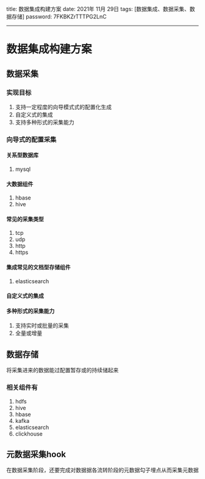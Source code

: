 title:  数据集成构建方案
date:  2021年 11月 29日
tags: [数据集成、数据采集、数据存储]
password: 7FKBKZrTTTPG2LnC

---
 <!--more-->
 
 # 数据集成构建方案

 ## 数据采集

 ### 实现目标
 1. 支持一定程度的向导模式式的配置化生成
 2. 自定义式的集成
 3. 支持多种形式的采集能力

### 向导式的配置采集

#### 关系型数据库
1. mysql
#### 大数据组件
1. hbase
2. hive
#### 常见的采集类型
1. tcp
2. udp
3. http
4. https
#### 集成常见的文档型存储组件
1. elasticsearch

#### 自定义式的集成


#### 多种形式的采集能力
 1. 支持实时或批量的采集
 2. 全量或增量


## 数据存储

将采集进来的数据能过配置暂存或的持续储起来
### 相关组件有
1. hdfs
2. hive
3. hbase
4. kafka
5. elasticsearch
6. clickhouse

## 元数据采集hook
在数据采集阶段，还要完成对数据据各流转阶段的元数据勾子埋点从而采集元数据

